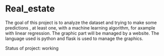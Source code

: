 # Real_estate

The goal of this project is to analyze the dataset and trying to make some predictions , at least one, with a machine learning algorithm, for axample with linear regression. The graphic part will be managed by a website. The language used is python and flask is used to manage the graphics.

Status of project: working
